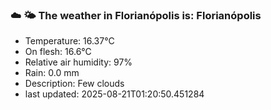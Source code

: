 ### ☁️ 🌤️  The weather in Florianópolis is: Florianópolis

- Temperature: 16.37°C
- On flesh: 16.6°C
- Relative air humidity: 97%
- Rain: 0.0 mm
- Description: Few clouds
- last updated: 2025-08-21T01:20:50.451284
